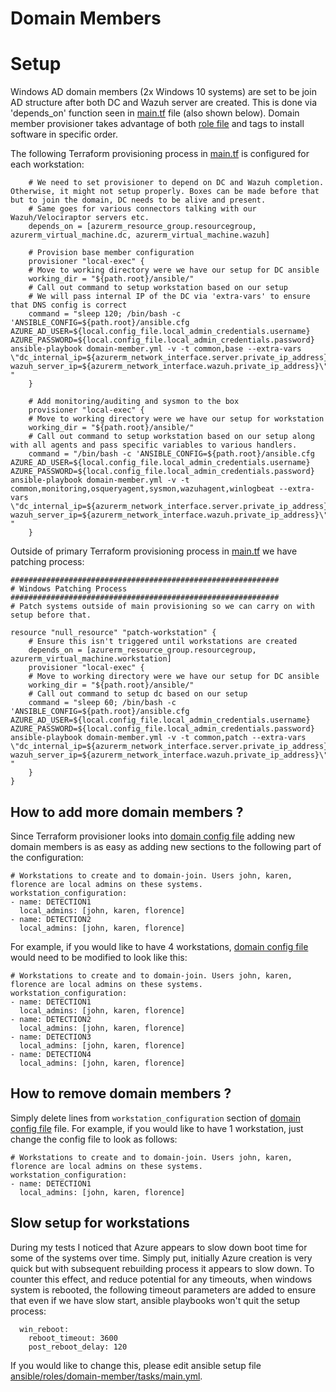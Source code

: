 # Domain Members

# Setup

Windows AD domain members (2x Windows 10 systems) are set to be join AD structure after both DC and Wazuh server are created. This is done via 'depends_on' function seen in [main.tf](../main.tf) file (also shown below). Domain member provisioner takes advantage of both [role file](../ansible/roles/domain-member/tasks/main.yml) and tags to install software in specific order.

The following Terraform provisioning process in [main.tf](../main.tf) is configured for each workstation:

```
    # We need to set provisioner to depend on DC and Wazuh completion. Otherwise, it might not setup properly. Boxes can be made before that but to join the domain, DC needs to be alive and present. 
    # Same goes for various connectors talking with our Wazuh/Velociraptor servers etc.
    depends_on = [azurerm_resource_group.resourcegroup, azurerm_virtual_machine.dc, azurerm_virtual_machine.wazuh]      
   
    # Provision base member configuration 
    provisioner "local-exec" {
    # Move to working directory were we have our setup for DC ansible
    working_dir = "${path.root}/ansible/"
    # Call out command to setup workstation based on our setup
    # We will pass internal IP of the DC via 'extra-vars' to ensure that DNS config is correct
    command = "sleep 120; /bin/bash -c 'ANSIBLE_CONFIG=${path.root}/ansible.cfg AZURE_AD_USER=${local.config_file.local_admin_credentials.username} AZURE_PASSWORD=${local.config_file.local_admin_credentials.password} ansible-playbook domain-member.yml -v -t common,base --extra-vars \"dc_internal_ip=${azurerm_network_interface.server.private_ip_address} wazuh_server_ip=${azurerm_network_interface.wazuh.private_ip_address}\"' "
    }

    # Add monitoring/auditing and sysmon to the box
    provisioner "local-exec" {
    # Move to working directory were we have our setup for workstation
    working_dir = "${path.root}/ansible/"
    # Call out command to setup workstation based on our setup along with all agents and pass specific variables to various handlers.
    command = "/bin/bash -c 'ANSIBLE_CONFIG=${path.root}/ansible.cfg AZURE_AD_USER=${local.config_file.local_admin_credentials.username} AZURE_PASSWORD=${local.config_file.local_admin_credentials.password} ansible-playbook domain-member.yml -v -t common,monitoring,osqueryagent,sysmon,wazuhagent,winlogbeat --extra-vars \"dc_internal_ip=${azurerm_network_interface.server.private_ip_address} wazuh_server_ip=${azurerm_network_interface.wazuh.private_ip_address}\"' "
    }
```

Outside of primary Terraform provisioning process in [main.tf](../main.tf) we have patching process:

```
############################################################
# Windows Patching Process
############################################################
# Patch systems outside of main provisioning so we can carry on with setup before that. 

resource "null_resource" "patch-workstation" {
    # Ensure this isn't triggered until workstations are created
    depends_on = [azurerm_resource_group.resourcegroup, azurerm_virtual_machine.workstation]
    provisioner "local-exec" {
    # Move to working directory were we have our setup for DC ansible
    working_dir = "${path.root}/ansible/"
    # Call out command to setup dc based on our setup
    command = "sleep 60; /bin/bash -c 'ANSIBLE_CONFIG=${path.root}/ansible.cfg AZURE_AD_USER=${local.config_file.local_admin_credentials.username} AZURE_PASSWORD=${local.config_file.local_admin_credentials.password} ansible-playbook domain-member.yml -v -t common,patch --extra-vars \"dc_internal_ip=${azurerm_network_interface.server.private_ip_address} wazuh_server_ip=${azurerm_network_interface.wazuh.private_ip_address}\"' "
    }
}
```

## How to add more domain members ?

Since Terraform provisioner looks into [domain config file](../ansible/domain_setup.yml) adding new domain members is as easy as adding new sections to the following part of the configuration:

```
# Workstations to create and to domain-join. Users john, karen, florence are local admins on these systems.
workstation_configuration:
- name: DETECTION1
  local_admins: [john, karen, florence]
- name: DETECTION2
  local_admins: [john, karen, florence]
```

For example, if you would like to have 4 workstations, [domain config file](../ansible/domain_setup.yml) would need to be modified to look like this:

```
# Workstations to create and to domain-join. Users john, karen, florence are local admins on these systems.
workstation_configuration:
- name: DETECTION1
  local_admins: [john, karen, florence]
- name: DETECTION2
  local_admins: [john, karen, florence]
- name: DETECTION3
  local_admins: [john, karen, florence]
- name: DETECTION4
  local_admins: [john, karen, florence]
```

## How to remove domain members ?

Simply delete lines from ```workstation_configuration``` section of [domain config file](../ansible/domain_setup.yml) file. For example, if you would like to have 1 workstation, just change the config file to look as follows:

```
# Workstations to create and to domain-join. Users john, karen, florence are local admins on these systems.
workstation_configuration:
- name: DETECTION1
  local_admins: [john, karen, florence]
```

## Slow setup for workstations

During my tests I noticed that Azure appears to slow down boot time for some of the systems over time. Simply put, initially Azure creation is very quick but with subsequent rebuilding process it appears to slow down. To counter this effect, and reduce potential for any timeouts, when windows system is rebooted, the following timeout parameters are added to ensure that even if we have slow start, ansible playbooks won't quit the setup process:

```
  win_reboot:
    reboot_timeout: 3600
    post_reboot_delay: 120
```

If you would like to change this, please edit ansible setup file [ansible/roles/domain-member/tasks/main.yml](../ansible/roles/domain-member/tasks/main.yml).
